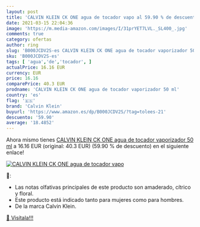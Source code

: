 ```yaml
---
layout: post
title: 'CALVIN KLEIN CK ONE agua de tocador vapo al 59.90 % de descuento'
date: 2021-03-15 22:04:36
image: 'https://m.media-amazon.com/images/I/31prYET7LVL._SL400_.jpg'
comments: true
category: ofertas
author: ring
slug: 'B000JCDV2S-es CALVIN KLEIN CK ONE agua de tocador vaporizador 50 ml'
sku: 'B000JCDV2S-es'
tags: [ 'agua','de','tocador', ]
actualPrice: 16.16 EUR
currency: EUR
price: 16.16
comparePrice: 40.3 EUR
prodname: 'CALVIN KLEIN CK ONE agua de tocador vaporizador 50 ml'
country: 'es'
flag: '🇪🇸'
brand: 'Calvin Klein'
buyurl: 'https://www.amazon.es/dp/B000JCDV2S/?tag=tolees-21'
descuento: '59.90'
average: '18.4852'
---
```


Ahora mismo tienes [CALVIN KLEIN CK ONE agua de tocador vaporizador 50 ml](https://www.amazon.es/dp/B000JCDV2S/?tag=tolees-21) a 16.16 EUR (original: 40.3 EUR) (59.90 %  de descuento) en el siguiente enlace!

[![CALVIN KLEIN CK ONE agua de tocador vapo](https://m.media-amazon.com/images/I/31prYET7LVL._SL400_.jpg)](https://www.amazon.es/dp/B000JCDV2S/?tag=tolees-21)

🔎:

- Las notas olfativas principales de este producto son amaderado, cítrico y floral.
- Este producto está indicado tanto para mujeres como para hombres.
- De la marca Calvin Klein.

[🛒 Visítala!!!](https://www.amazon.es/dp/B000JCDV2S/?tag=tolees-21)
